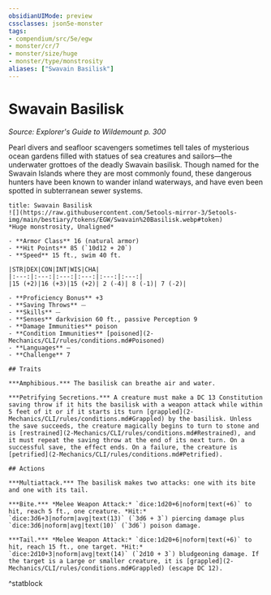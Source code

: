 ```yaml
---
obsidianUIMode: preview
cssclasses: json5e-monster
tags:
- compendium/src/5e/egw
- monster/cr/7
- monster/size/huge
- monster/type/monstrosity
aliases: ["Swavain Basilisk"]
---
```

# Swavain Basilisk
*Source: Explorer's Guide to Wildemount p. 300*  

Pearl divers and seafloor scavengers sometimes tell tales of mysterious ocean gardens filled with statues of sea creatures and sailors—the underwater grottoes of the deadly Swavain basilisk. Though named for the Swavain Islands where they are most commonly found, these dangerous hunters have been known to wander inland waterways, and have even been spotted in subterranean sewer systems.

```ad-statblock
title: Swavain Basilisk
![](https://raw.githubusercontent.com/5etools-mirror-3/5etools-img/main/bestiary/tokens/EGW/Swavain%20Basilisk.webp#token)
*Huge monstrosity, Unaligned*

- **Armor Class** 16 (natural armor)
- **Hit Points** 85 (`10d12 + 20`)
- **Speed** 15 ft., swim 40 ft.

|STR|DEX|CON|INT|WIS|CHA|
|:---:|:---:|:---:|:---:|:---:|:---:|
|15 (+2)|16 (+3)|15 (+2)| 2 (-4)| 8 (-1)| 7 (-2)|

- **Proficiency Bonus** +3
- **Saving Throws** ⏤
- **Skills** ⏤
- **Senses** darkvision 60 ft., passive Perception 9
- **Damage Immunities** poison
- **Condition Immunities** [poisoned](2-Mechanics/CLI/rules/conditions.md#Poisoned)
- **Languages** —
- **Challenge** 7

## Traits

***Amphibious.*** The basilisk can breathe air and water.

***Petrifying Secretions.*** A creature must make a DC 13 Constitution saving throw if it hits the basilisk with a weapon attack while within 5 feet of it or if it starts its turn [grappled](2-Mechanics/CLI/rules/conditions.md#Grappled) by the basilisk. Unless the save succeeds, the creature magically begins to turn to stone and is [restrained](2-Mechanics/CLI/rules/conditions.md#Restrained), and it must repeat the saving throw at the end of its next turn. On a successful save, the effect ends. On a failure, the creature is [petrified](2-Mechanics/CLI/rules/conditions.md#Petrified).

## Actions

***Multiattack.*** The basilisk makes two attacks: one with its bite and one with its tail.

***Bite.*** *Melee Weapon Attack:* `dice:1d20+6|noform|text(+6)` to hit, reach 5 ft., one creature. *Hit:* `dice:3d6+3|noform|avg|text(13)` (`3d6 + 3`) piercing damage plus `dice:3d6|noform|avg|text(10)` (`3d6`) poison damage.

***Tail.*** *Melee Weapon Attack:* `dice:1d20+6|noform|text(+6)` to hit, reach 15 ft., one target. *Hit:* `dice:2d10+3|noform|avg|text(14)` (`2d10 + 3`) bludgeoning damage. If the target is a Large or smaller creature, it is [grappled](2-Mechanics/CLI/rules/conditions.md#Grappled) (escape DC 12).
```
^statblock